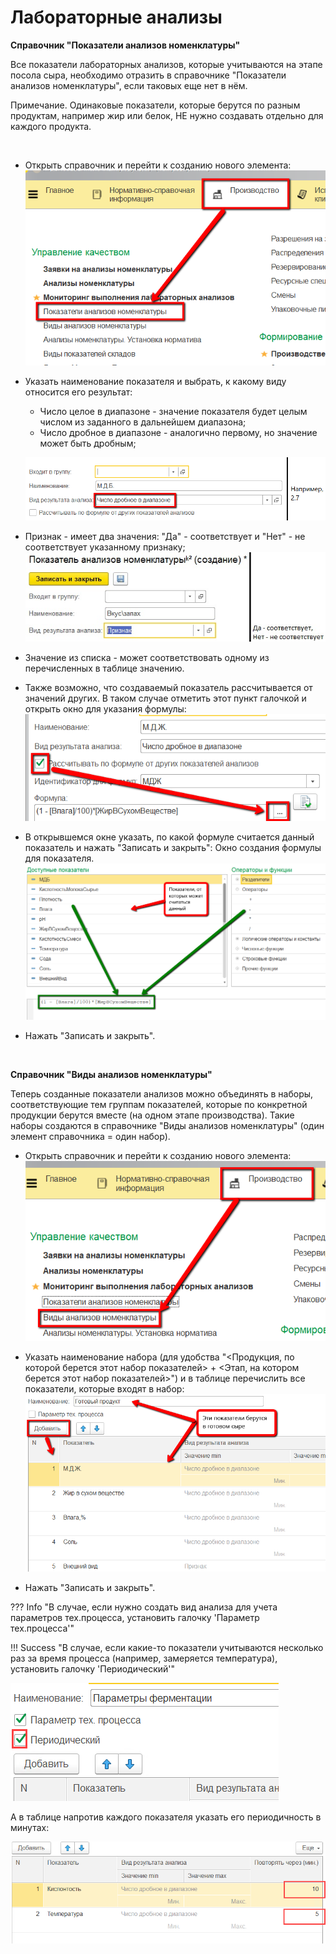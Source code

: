 **Лабораторные анализы**
========================

**Справочник "Показатели анализов номенклатуры"**

Все показатели лабораторных анализов, которые учитываются на этапе
посола сыра, необходимо отразить в справочнике "Показатели анализов
номенклатуры", если таковых еще нет в нём.

Примечание. Одинаковые показатели, которые берутся по разным продуктам,
например жир или белок, НЕ нужно создавать отдельно для каждого
продукта.

 

-   Открыть справочник и перейти к созданию нового элемента:
    ![](LabAnalysis.assets/drex_laboratornye_analizy_5_custom.png)
    
-   Указать наименование показателя и выбрать, к какому виду относится
    его результат:
    -   Число целое в диапазоне - значение показателя будет целым числом из
    заданного в дальнейшем диапазона;
    -   Число дробное в диапазоне - аналогично первому, но значение может
    быть дробным;
    
    ![](LabAnalysis.assets/drex_laboratornye_analizy_5_custom_2.png)
    
-   Признак - имеет два значения: "Да" - соответствует и "Нет" - не
    соответствует указанному признаку;
    ![](LabAnalysis.assets/drex_laboratornye_analizy_5_custom_3.png)
    
-   Значение из списка - может соответствовать одному из перечисленных в
    таблице значению.
    
-   Также возможно, что создаваемый показатель рассчитывается от
    значений других. В таком случае отметить этот пункт галочкой и
    открыть окно для указания формулы:
    ![](LabAnalysis.assets/drex_laboratornye_analizy_5_custom_4.png)
    
-   В открывшемся окне указать, по какой формуле считается данный
    показатель и нажать "Записать и закрыть":
    Окно создания формулы для показателя.
    ![](LabAnalysis.assets/drex_laboratornye_analizy_5_custom_5.png)
    
-   Нажать "Записать и закрыть".

 

**Справочник "Виды анализов номенклатуры"**

Теперь созданные показатели анализов можно объединять в наборы,
соответствующие тем группам показателей, которые по конкретной продукции
берутся вместе (на одном этапе производства). Такие наборы создаются в
справочнике "Виды анализов номенклатуры" (один элемент справочника =
один набор).


-   Открыть справочник и перейти к созданию нового элемента:
    ![](LabAnalysis.assets/drex_laboratornye_analizy_5_custom_6.png)
    
-   Указать наименование набора (для удобства "\<Продукция, по которой
    берется этот набор показателей\> + \<Этап, на котором берется этот
    набор показателей\>") и в таблице перечислить все показатели,
    которые входят в набор:
    ![](LabAnalysis.assets/drex_laboratornye_analizy_5_custom_7.png)
    
-   Нажать "Записать и закрыть".

??? Info "В случае, если нужно создать вид анализа для учета параметров тех.процесса, установить галочку 'Параметр тех.процесса'"

!!! Success "В случае, если какие-то показатели учитываются несколько раз за время процесса (например, замеряется температура), установить галочку 'Периодический'"

![image-20200803142901068](../../../CookingCheese/DataFilling/LabAnalysis/LabAnalysis.assets/image-20200803142901068.png)

А в таблице напротив каждого показателя указать его периодичность в минутах:

![image-20200803142950956](../../../CookingCheese/DataFilling/LabAnalysis/LabAnalysis.assets/image-20200803142950956.png)